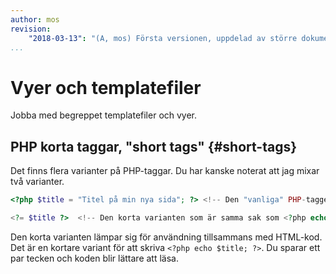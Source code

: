 ```yaml
---
author: mos
revision:
    "2018-03-13": "(A, mos) Första versionen, uppdelad av större dokument."
...
```

Vyer och templatefiler
=======================

Jobba med begreppet templatefiler och vyer.



PHP korta taggar, "short tags" {#short-tags}
-----------------------

Det finns flera varianter på PHP-taggar. Du har kanske noterat att jag mixar två varianter.

```php
<?php $title = "Titel på min nya sida"; ?> <!-- Den "vanliga" PHP-taggen  -->

<?= $title ?>  <!-- Den korta varianten som är samma sak som <?php echo $title; ?> -->
```

Den korta varianten lämpar sig för användning tillsammans med HTML-kod. Det är en kortare variant för att skriva `<?php echo $title; ?>`. Du sparar ett par tecken och koden blir lättare att läsa.
